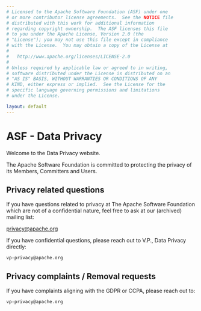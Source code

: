 ```yaml
---
# Licensed to the Apache Software Foundation (ASF) under one
# or more contributor license agreements.  See the NOTICE file
# distributed with this work for additional information
# regarding copyright ownership.  The ASF licenses this file
# to you under the Apache License, Version 2.0 (the
# "License"); you may not use this file except in compliance
# with the License.  You may obtain a copy of the License at
#
#   http://www.apache.org/licenses/LICENSE-2.0
#
# Unless required by applicable law or agreed to in writing,
# software distributed under the License is distributed on an
# "AS IS" BASIS, WITHOUT WARRANTIES OR CONDITIONS OF ANY
# KIND, either express or implied.  See the License for the
# specific language governing permissions and limitations
# under the License.

layout: default
---
```


# ASF - Data Privacy

Welcome to the Data Privacy website. 

The Apache Software Foundation is committed to protecting the privacy
of its Members, Committers and Users.

## Privacy related questions

If you have questions related to privacy at 
The Apache Software Foundation which are not of a confidential
nature, feel free to ask at our (archived) mailing list:

privacy@apache.org

If you have confidential questions, please reach out to
V.P., Data Privacy directly:

`vp-privacy@apache.org`

## Privacy complaints / Removal requests

If you have complaints aligning with the GDPR or CCPA,
please reach out to:

`vp-privacy@apache.org`

